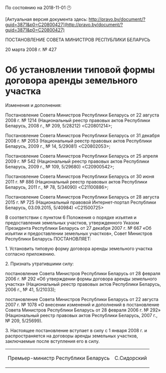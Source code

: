 По состоянию на 2018-11-01 &#x1F550;

[Актуальная версия документа здесь: http://pravo.by/document/?guid=3871&p0=C20800427](http://pravo.by/document/?guid=3871&p0=C20800427)

<p>ПОСТАНОВЛЕНИЕ СОВЕТА МИНИСТРОВ РЕСПУБЛИКИ БЕЛАРУСЬ</p>
<p>20 марта 2008 г. № 427</p>
<h1>Об установлении типовой формы договора аренды земельного участка</h1>
<p>Изменения и дополнения:</p>
<p>Постановление Совета Министров Республики Беларусь от 22 августа 2008 г. № 1214 (Национальный реестр правовых актов Республики Беларусь, 2008 г., № 209, 5/28212) &lt;C20801214&gt;;</p>
<p>Постановление Совета Министров Республики Беларусь от 31 декабря 2008 г. № 2053 (Национальный реестр правовых актов Республики Беларусь, 2009 г., № 14, 5/29081) &lt;C20802053&gt;;</p>
<p>Постановление Совета Министров Республики Беларусь от 25 апреля 2009 г. № 542 (Национальный реестр правовых актов Республики Беларусь, 2009 г., № 109, 5/29680) &lt;C20900542&gt;;</p>
<p>Постановление Совета Министров Республики Беларусь от 30 июня 2011 г. № 886 (Национальный реестр правовых актов Республики Беларусь, 2011 г., № 78, 5/34090) &lt;C21100886&gt;;</p>
<p>Постановление Совета Министров Республики Беларусь от 28 августа 2015 г. № 725 (Национальный правовой Интернет-портал Республики Беларусь, 03.09.2015, 5/40984) &lt;C21500725&gt;</p>
<p></p>
<p>В соответствии с пунктом 6 Положения о порядке изъятия и предоставления земельных участков, утвержденного Указом Президента Республики Беларусь от 27 декабря 2007 г. № 667 «Об изъятии и предоставлении земельных участков», Совет Министров Республики Беларусь ПОСТАНОВЛЯЕТ:</p>
<p>1. Установить типовую форму договора аренды земельного участка согласно приложению.</p>
<p>2. Признать утратившими силу:</p>
<p>постановление Совета Министров Республики Беларусь от 28 февраля 2006 г. № 292 «Об утверждении формы договора аренды земельного участка» (Национальный реестр правовых актов Республики Беларусь, 2006 г., № 41, 5/21033);</p>
<p>постановление Совета Министров Республики Беларусь от 22 августа 2007 г. № 1078 «О внесении изменений и дополнений в постановление Совета Министров Республики Беларусь от 28 февраля 2006 г. № 292» (Национальный реестр правовых актов Республики Беларусь, 2007 г., № 209, 5/25699).</p>
<p>3. Настоящее постановление вступает в силу с 1 января 2008 г. и распространяется на договоры аренды земельных участков, заключаемые после вступления его в силу.</p>
<p></p>
<table><tr>
<td><p>Премьер-министр Республики Беларусь</p></td>
<td><p>С.Сидорский</p></td>
</tr></table>
<p></p>